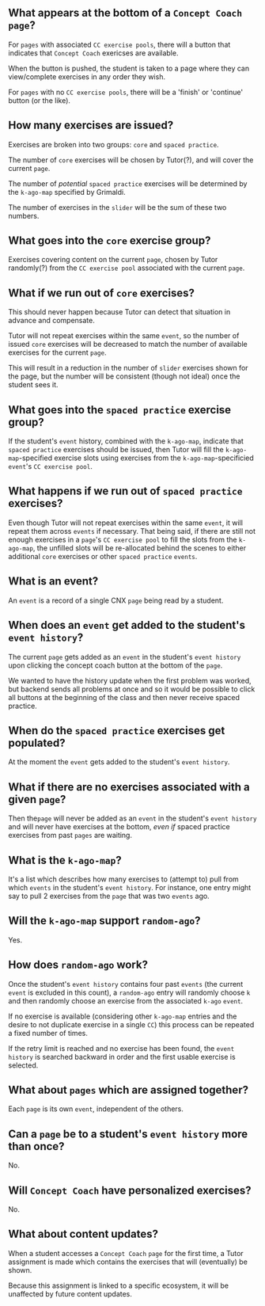 ## What appears at the bottom of a `Concept Coach` `page`?

For `pages` with associated `CC exercise pools`,
there will a button
that indicates that `Concept Coach` exericses are available.

When the button is pushed,
the student is taken
to a page where they can view/complete exercises
in any order they wish.

For `pages` with no `CC exercise pools`,
there will be a 'finish' or 'continue' button
(or the like).

## How many exercises are issued?

Exercises are broken into two groups:
`core` and `spaced practice`.

The number of `core` exercises
will be chosen by Tutor(?),
and will cover the current `page`.

The number of _potential_ `spaced practice` exercises
will be determined by the `k-ago-map`
specified by Grimaldi.

The number of exercises in the `slider`
will be the sum of these two numbers.

## What goes into the `core` exercise group?

Exercises covering content on the current `page`,
chosen by Tutor
randomly(?) from the `CC exercise pool`
associated with the current `page`.

## What if we run out of `core` exercises?

This should never happen
because Tutor can detect that situation
in advance and compensate.

Tutor will not repeat exercises
within the same `event`,
so the number of issued `core` exercises
will be decreased to match
the number of available exercises
for the current `page`.

This will result in a reduction
in the number of `slider` exercises
shown for the page,
but the number will be consistent
(though not ideal)
once the student sees it.

## What goes into the `spaced practice` exercise group?

If the student's `event` history,
combined with the `k-ago-map`,
indicate that `spaced practice` exercises
should be issued,
then Tutor will fill
the `k-ago-map`-specified exercise slots
using exercises
from the `k-ago-map`-specificied `event`'s
`CC exercise pool`.

## What happens if we run out of `spaced practice` exercises?

Even though Tutor will not repeat exercises
within the same `event`,
it will repeat them across `events`
if necessary.
That being said,
if there are still not enough exercises
in a `page`'s `CC exercise pool`
to fill the slots
from the `k-ago-map`,
the unfilled slots will be re-allocated
behind the scenes
to either additional `core` exercises
or other `spaced practice` `events`.

## What is an event?

An `event` is a record of a single CNX `page` being read by a student.

## When does an `event` get added to the student's `event history`?

The current `page`
gets added as an `event`
in the student's `event history`
upon clicking the concept coach button 
at the bottom of the `page`.

We wanted to have the history update when the first problem was worked, but backend sends all problems at once and so 
it would be possible to click all buttons at the beginning of the class and then never receive spaced practice.

## When do the `spaced practice` exercises get populated?

At the moment the `event`
gets added to the student's `event history`.

## What if there are no exercises associated with a given `page`?

Then the`page` will never be added as an `event` 
in the student's `event history`
and will never have exercises at the bottom,
_even if_ 
spaced practice exercises
from past `pages`
are waiting.

## What is the `k-ago-map`?

It's a list which describes
how many exercises to (attempt to) pull
from which `events` 
in the student's `event history`.
For instance,
one entry might say
to pull 2 exercises
from the `page` that was two `events` ago.

## Will the `k-ago-map` support `random-ago`?

Yes.

## How does `random-ago` work?

Once the student's `event history`
contains four past `events`
(the current `event` is excluded in this count),
a `random-ago` entry
will randomly choose `k`
and then randomly choose an exercise
from the associated `k-ago` `event`.

If no exercise is available
(considering other `k-ago-map` entries
and the desire to not duplicate exercise in a single `CC`)
this process can be repeated a fixed number of times.

If the retry limit is reached
and no exercise has been found,
the `event history` is searched backward in order
and the first usable exercise is selected.

## What about `pages` which are assigned together?

Each `page` is its own `event`, independent of the others.

## Can a `page` be to a student's `event history` more than once?

No.

## Will `Concept Coach` have personalized exercises?

No.

## What about content updates?

When a student accesses
a `Concept Coach` `page`
for the first time,
a Tutor assignment is made
which contains the exercises
that will (eventually) be shown.

Because this assignment
is linked to a specific ecosystem,
it will be unaffected
by future content updates.

